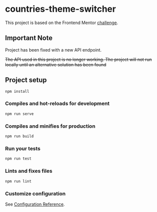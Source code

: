 # countries-theme-switcher

This project is based on the Frontend Mentor [challenge](https://www.frontendmentor.io/challenges/rest-countries-api-with-color-theme-switcher-5cacc469fec04111f7b848ca).

## Important Note
Project has been fixed with a new API endpoint.

<strike>The API used in this project is no longer working. The project will not run locally until an alternative solution has been found</strike>

## Project setup
```
npm install
```

### Compiles and hot-reloads for development
```
npm run serve
```

### Compiles and minifies for production
```
npm run build
```

### Run your tests
```
npm run test
```

### Lints and fixes files
```
npm run lint
```

### Customize configuration
See [Configuration Reference](https://cli.vuejs.org/config/).
